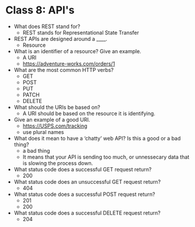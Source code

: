 # Class 8: API's


- What does REST stand for?
  - REST stands for Representational State Transfer 
- REST APIs are designed around a ____.
  - Resource
- What is an identifier of a resource? Give an example.
  -  A URI
  -  https://adventure-works.com/orders/1
- What are the most common HTTP verbs?
  - GET
  - POST
  - PUT
  - PATCH
  - DELETE
- What should the URIs be based on?
  - A URI should be based on the resource it is identifying.
- Give an example of a good URI.
  -  https://USPS.com/tracking
  -  use plural names
- What does it mean to have a ‘chatty’ web API? Is this a good or a bad thing?
  - a bad thing
  - It means that your API is sending too much, or unnessecary data that is slowing the process down.
- What status code does a successful GET request return?
  - 200
- What status code does an unsuccessful GET request return?
  - 404
- What status code does a successful POST request return?
  - 201
  - 200
- What status code does a successful DELETE request return?
  - 204
